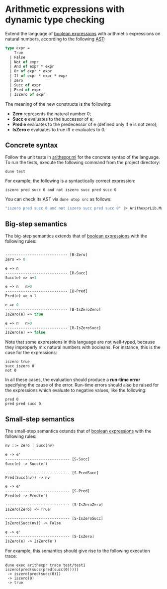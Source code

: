 # Arithmetic expressions with dynamic type checking

Extend the language of [boolean expressions](../andboolexpr) with arithmetic expressions on natural numbers,
according to the following [AST](src/ast.ml):
```ocaml
type expr =
    True
  | False
  | Not of expr
  | And of expr * expr
  | Or of expr * expr
  | If of expr * expr * expr
  | Zero
  | Succ of expr
  | Pred of expr
  | IsZero of expr
```
The meaning of the new constructs is the following:
- **Zero** represents the natural number 0;
- **Succ e** evaluates to the successor of e;
- **Pred e** evaluates to the predecessor of e (defined only if e is not zero);
- **IsZero e** evaluates to true iff e evaluates to 0.


## Concrete syntax

Follow the unit tests in [arithexpr.ml](test/arithexpr.ml) for the concrete syntax of the language. 
To run the tests, execute the following command from the project directory:
```
dune test
```
For example, the following is a syntactically correct expression:
```
iszero pred succ 0 and not iszero succ pred succ 0
```
You can check its AST via `dune utop src` as follows:
```ocaml
"iszero pred succ 0 and not iszero succ pred succ 0" |> ArithexprLib.Main.parse;;
```


## Big-step semantics

The big-step semantics extends that of [boolean expressions](../andboolexpr#big-step-semantics) with the following rules:
```ocaml

---------------------------- [B-Zero]
Zero => 0

e => n
---------------------------- [B-Succ]
Succ(e) => n+1

e => n   n>0
---------------------------- [B-Pred]
Pred(e) => n-1

e => 0
---------------------------- [B-IsZeroZero]
IsZero(e) => true

e => n   n>0
---------------------------- [B-IsZeroSucc]
IsZero(e) => false
```

Note that some expressions in this language are not well-typed, because they improperly mix natural numbers with booleans.
For instance, this is the case for the expressions:
```
iszero true
succ iszero 0
not 0
```
In all these cases, the evaluation should produce a **run-time error** specifying the cause of the error.
Run-time errors should also be raised for the expressions which evaluate to negative values, like the following:
```
pred 0
pred pred succ 0
```


## Small-step semantics

The small-step semantics extends that of [boolean expressions](../andboolexpr#small-step-semantics) with the following rules:
```ocaml
nv ::= Zero | Succ(nv)

e -> e'
----------------------------- [S-Succ]
Succ(e) -> Succ(e') 

----------------------------- [S-PredSucc]
Pred(Succ(nv)) -> nv 

e -> e'
----------------------------- [S-Pred]
Pred(e) -> Pred(e') 

----------------------------- [S-IsZeroZero]
IsZero(Zero) -> True

----------------------------- [S-IsZeroSucc]
IsZero(Succ(nv)) -> False 

e -> e'
----------------------------- [S-IsZero]
IsZero(e) -> IsZero(e') 
```

For example, this semantics should give rise to the following execution trace:
```
dune exec arithexpr trace test/test1
iszero(pred(succ(pred(succ(0)))))   
 -> iszero(pred(succ(0)))
 -> iszero(0)
 -> true
```
